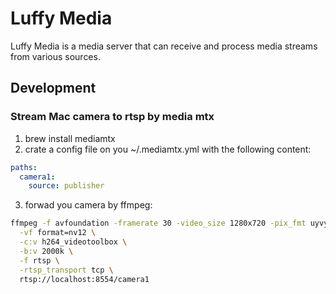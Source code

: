 # Luffy Media

Luffy Media is a media server that can receive and process media streams from various sources.




## Development

### Stream Mac camera to rtsp by media mtx

1. brew install mediamtx
2. crate a config file on you ~/.mediamtx.yml with the following content:

```yaml
paths:
  camera1:
    source: publisher
```

3.  forwad you camera by ffmpeg:

```bash
ffmpeg -f avfoundation -framerate 30 -video_size 1280x720 -pix_fmt uyvy422 -i "0:none" \
  -vf format=nv12 \
  -c:v h264_videotoolbox \
  -b:v 2000k \
  -f rtsp \
  -rtsp_transport tcp \
  rtsp://localhost:8554/camera1
```
